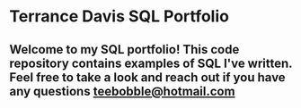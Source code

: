 # Terrance Davis SQL Portfolio
## Welcome to my SQL portfolio! This code repository contains examples of SQL I've written. Feel free to take a look and reach out if you have any questions teebobble@hotmail.com
